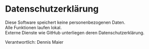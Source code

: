 # Datenschutzerklärung

Diese Software speichert keine personenbezogenen Daten.  
Alle Funktionen laufen lokal.  
Externe Dienste wie GitHub unterliegen deren Datenschutzerklärung.

Verantwortlich: Dennis Maier

